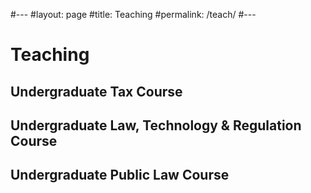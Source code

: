 #---
#layout: page
#title: Teaching
#permalink: /teach/
#---

# Teaching

## Undergraduate Tax Course

## Undergraduate Law, Technology & Regulation Course

## Undergraduate Public Law Course

